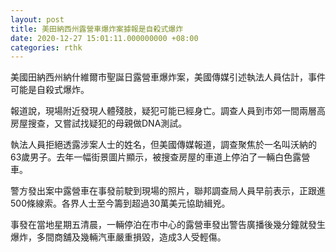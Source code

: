 ```yaml
---
layout: post
title: 美田納西州露營車爆炸案據報是自殺式爆炸
date: 2020-12-27 15:01:11.000000000 +08:00
categories: rthk
---
```


美國田納西州納什維爾市聖誕日露營車爆炸案，美國傳媒引述執法人員估計，事件可能是自殺式爆炸。

報道說，現場附近發現人體殘肢，疑犯可能已經身亡。調查人員到市郊一間兩層高房屋搜查，又嘗試找疑犯的母親做DNA測試。

執法人員拒絕透露涉案人士的姓名，但美國傳媒報道，調查聚焦於一名叫沃納的63歲男子。去年一幅街景圖片顯示，被搜查房屋的車道上停泊了一輛白色露營車。

警方發出案中露營車在事發前駛到現場的照片，聯邦調查局人員早前表示，正跟進500條線索。各界人士至今籌到超過30萬美元協助緝兇。

事發在當地星期五清晨，一輛停泊在市中心的露營車發出警告廣播後幾分鐘就發生爆炸，多間商舖及幾輛汽車嚴重損毀，造成3人受輕傷。
